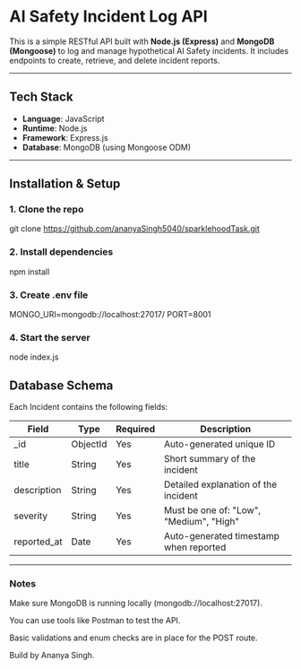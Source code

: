 # AI Safety Incident Log API

This is a simple RESTful API built with **Node.js (Express)** and **MongoDB (Mongoose)** to log and manage hypothetical AI Safety incidents. It includes endpoints to create, retrieve, and delete incident reports.

---

## Tech Stack

- **Language**: JavaScript
- **Runtime**: Node.js
- **Framework**: Express.js
- **Database**: MongoDB (using Mongoose ODM)

---

## Installation & Setup

### 1. Clone the repo

git clone https://github.com/ananyaSingh5040/sparklehoodTask.git

### 2. Install dependencies

npm install

### 3. Create .env file

MONGO_URI=mongodb://localhost:27017/<exampledb>
PORT=8001

### 4. Start the server

node index.js

## Database Schema

Each Incident contains the following fields:

| Field       | Type     | Required | Description                             |
| ----------- | -------- | -------- | --------------------------------------- |
| \_id        | ObjectId | Yes      | Auto-generated unique ID                |
| title       | String   | Yes      | Short summary of the incident           |
| description | String   | Yes      | Detailed explanation of the incident    |
| severity    | String   | Yes      | Must be one of: "Low", "Medium", "High" |
| reported_at | Date     | Yes      | Auto-generated timestamp when reported  |

---

### Notes

Make sure MongoDB is running locally (mongodb://localhost:27017).

You can use tools like Postman to test the API.

Basic validations and enum checks are in place for the POST route.

Build by Ananya Singh.
